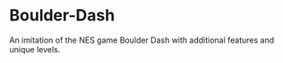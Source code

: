 # Boulder-Dash
An imitation of the NES game Boulder Dash with additional features and unique levels.
